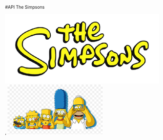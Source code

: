 #API The Simpsons

![Logo The Simpsons ](./src/img/2logo_simpsons.png),
![Logo The Simpsons ](./src/img/simpsons_familia.png)